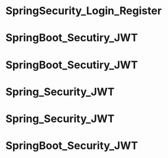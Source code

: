 # SpringSecurity_Login_Register
# SpringBoot_Secutiry_JWT
# SpringBoot_Secutiry_JWT
# Spring_Security_JWT
# Spring_Security_JWT
# SpringBoot_Security_JWT
